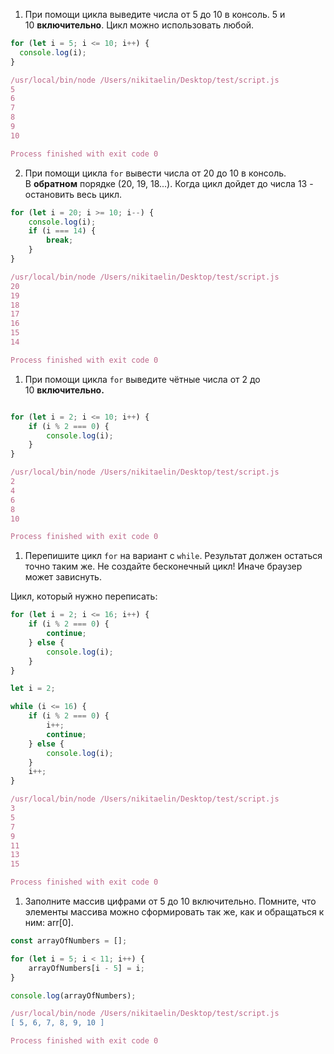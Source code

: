   

1. При помощи цикла выведите числа от 5 до 10 в консоль. 5 и 10 **включительно**. Цикл можно использовать любой.

```JavaScript
for (let i = 5; i <= 10; i++) {
  console.log(i);
}
```

```JavaScript
/usr/local/bin/node /Users/nikitaelin/Desktop/test/script.js
5
6
7
8
9
10

Process finished with exit code 0
```

2. При помощи цикла `for` вывести числа от 20 до 10 в консоль. В **обратном** порядке (20, 19, 18...). Когда цикл дойдет до числа 13 - остановить весь цикл.

```JavaScript
for (let i = 20; i >= 10; i--) {
    console.log(i);
    if (i === 14) {
        break;
    }
}
```

```JavaScript
/usr/local/bin/node /Users/nikitaelin/Desktop/test/script.js
20
19
18
17
16
15
14

Process finished with exit code 0
```

1. При помощи цикла `for` выведите чётные числа от 2 до 10 **включительно.**

```JavaScript

for (let i = 2; i <= 10; i++) {
    if (i % 2 === 0) {
        console.log(i);
    }
}
```

```JavaScript
/usr/local/bin/node /Users/nikitaelin/Desktop/test/script.js
2
4
6
8
10

Process finished with exit code 0
```

1. Перепишите цикл `for` на вариант с `while`. Результат должен остаться точно таким же. Не создайте бесконечный цикл! Иначе браузер может зависнуть.

Цикл, который нужно переписать:

```JavaScript
for (let i = 2; i <= 16; i++) {
    if (i % 2 === 0) {
        continue;
    } else {
        console.log(i);
    }
}
```

```JavaScript
let i = 2;

while (i <= 16) {
    if (i % 2 === 0) {
        i++;
        continue;
    } else {
        console.log(i);
    }
    i++;
}
```

```JavaScript
/usr/local/bin/node /Users/nikitaelin/Desktop/test/script.js
3
5
7
9
11
13
15

Process finished with exit code 0
```

1. Заполните массив цифрами от 5 до 10 включительно. Помните, что элементы массива можно сформировать так же, как и обращаться к ним: arr[0].

```JavaScript
const arrayOfNumbers = [];

for (let i = 5; i < 11; i++) {
    arrayOfNumbers[i - 5] = i;
}

console.log(arrayOfNumbers);
```

```JavaScript
/usr/local/bin/node /Users/nikitaelin/Desktop/test/script.js
[ 5, 6, 7, 8, 9, 10 ]

Process finished with exit code 0
```